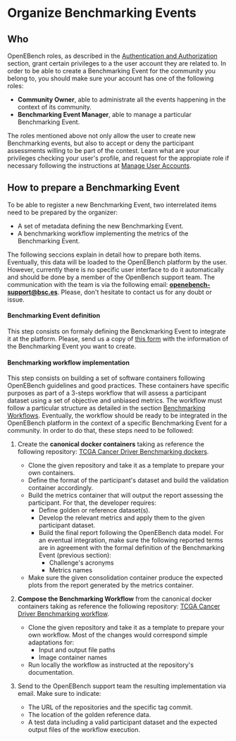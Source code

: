 # Organize Benchmarking Events

## Who

OpenEBench roles, as described in the [Authentication and Authorization](../../technical_references/7_authentication_and_authorization.md) section, grant certain privileges to a the user account they are related to. In order to be able to create a Benchmarking Event for the community you belong to, you should make sure your account has one of the following roles:

   -  **Community Owner**, able to administrate all the events happening in the context of its community.
   -  **Benchmarking Event Manager**, able to manage a particular Benchmarking Event.

The roles mentioned above not only allow the user to create new Benchmarking events, but also to accept or deny the participant assessments willing to be part of the contest. Learn what are your privileges checking your user's profile, and request for the appropiate role if necessary following the instructions at [Manage User Accounts](users_accounts.html).

## How to prepare a Benchmarking Event

To be able to register a new Benchmarking Event, two interrelated items need to be prepared by the organizer:

   - A set of metadata defining the new Benchmarking Event.
   - A benchmarking workflow implementing the metrics of the Benchmarking Event.

The following seccions explain in detail how to prepare both items. Eventually, this data will be loaded to the OpenEBench platform by the user. However, currently there is no specific user interface to do it automatically and should be done by a member of the OpenBench support team. The communication with the team is via the following email: **openebench-support@bsc.es**. Please, don't hesitate to contact us for any doubt or issue.

#### Benchmarking Event definition

This step consists on formaly defining the Benckmarking Event to integrate it at the platform. Please, send us a copy of [this form](https://docs.google.com/document/d/1ZlZYD4pF0SJ9CyZvAwDyEDgmofV5pSSugRMo_GTcnRw/edit?usp=sharing) with the information of the Benchmarking Event you want to create. 

#### Benchmarking workflow implementation

This step consists on building a set of software containers following OpenEBench guidelines and good practices. These containers have specific purposes as part of a 3-steps workflow that will assess a participant dataset using a set of objective and unbiased metrics. The workflow must follow a particular structure as detailed in the section [Benchmarking Workflows](../technical_references/4_benchmarking_workflows.html). Eventually, the workflow should be ready to be integrated in the OpenEBench platform in the context of a specific Benchmarking Event for a community. In order to do that, these steps need to be followed:

1.  Create the **canonical docker containers** taking as reference the following repository: [TCGA Cancer Driver Benchmarking dockers](https://github.com/inab/TCGA_benchmarking_dockers).
      - Clone the given repository and take it as a template to prepare your own containers.
      - Define the format of the participant's dataset and build the validation container accordingly.
      - Build the metrics container that will output the report assessing the participant. For that, the developer requires:
         - Define golden or reference dataset(s).
         - Develop the relevant metrics and apply them to the given participant dataset.
         - Build the final report following the OpenEBench data model. For an eventual integration, make sure the following reported terms are in agreement with the formal definition of the Benchmarking Event (previous section):
            - Challenge's acronyms
            - Metrics names
      - Make sure the given consolidation container produce the expected plots from the report generated by the metrics container. 
      
2.  **Compose the Benchmarking Workflow** from the canonical docker containers taking as reference the following repository: [TCGA Cancer Driver Benchmarking workflow](https://github.com/inab/TCGA_benchmarking_workflow).
      - Clone the given repository and take it as a template to prepare your own workflow. Most of the changes would correspond simple adaptations for:
         - Input and output file paths
         - Image container names
      - Run locally the workflow as instructed at the repository's documentation.

3. Send to the OpenEBench support team the resulting implementation via email. Make sure to indicate:
      - The URL of the repositories and the specific tag commit.
      - The location of the golden reference data.
      - A test data including a valid participant dataset and the expected output files of the workflow execution.

